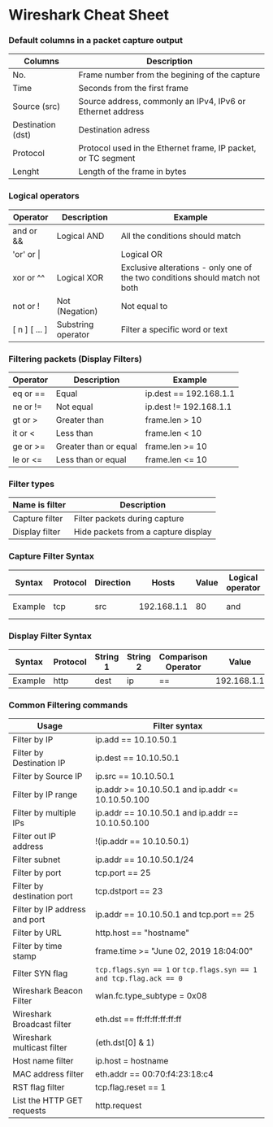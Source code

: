 # Wireshark Cheat Sheet

### Default columns in a packet capture output
| Columns | Description |
| ------ | ------ |
| No. | Frame number from the begining of the capture |
| Time | Seconds from the first frame |
| Source (src) | Source address, commonly an IPv4, IPv6 or Ethernet address |
| Destination (dst) | Destination adress |
| Protocol | Protocol used in the Ethernet frame, IP packet, or TC segment |
| Lenght | Length of the frame in bytes |

### Logical operators
| Operator | Description | Example |
| ------| ------ | ------ |
| and or && | Logical AND | All the conditions should match |
| 'or' or \|| | Logical OR | Either all or one of the conditions should match |
| xor or ^^ | Logical XOR | Exclusive alterations - only one of the two conditions should match not both |
| not or ! | Not (Negation) | Not equal to |
| [ n ]  [ ... ] | Substring operator | Filter a specific word or text |

### Filtering packets (Display Filters)
| Operator | Description | Example |
| ------ | ------ | ------ |
| eq or == | Equal | ip.dest == 192.168.1.1 |
| ne or != | Not equal | ip.dest != 192.168.1.1 |
| gt or > | Greater than | frame.len > 10 |
| it or < | Less than | frame.len < 10 |
| ge or >= | Greater than or equal | frame.len >= 10 |
| le or <= | Less than or equal | frame.len <= 10 |

### Filter types
| Name is filter | Description |
| ------ | ------ |
| Capture filter | Filter packets during capture |
| Display filter | Hide packets from a capture display |

### Capture Filter Syntax
| Syntax | Protocol | Direction | Hosts | Value | Logical operator | Expressions |
| ------ | ------ | ------ |  ------ | ------ | ------ | ------ |
| Example | tcp | src | 192.168.1.1 | 80 | and | tcp dst 202.164.30.1 |

### Display Filter Syntax
| Syntax | Protocol | String 1 | String 2 | Comparison Operator | Value | Logical Operator | Expressions |
| ------ | ------ | ------ |  ------ | ------ | ------ | ------ | ------ |
|Example | http | dest | ip | == | 192.168.1.1 | and | tcp port |

### Common Filtering commands
| Usage | Filter syntax |
| ------ | ------ |
| Filter by IP | ip.add == 10.10.50.1 |
| Filter by Destination IP | ip.dest == 10.10.50.1 |
| Filter by Source IP | ip.src == 10.10.50.1 |
| Filter by IP range | ip.addr >= 10.10.50.1 and ip.addr <= 10.10.50.100 |
| Filter by multiple IPs | ip.addr == 10.10.50.1 and ip.addr == 10.10.50.100 |
| Filter out IP address | !(ip.addr == 10.10.50.1) |
| Filter subnet | ip.addr == 10.10.50.1/24 |
| Filter by port | tcp.port == 25 |
| Filter by destination port | tcp.dstport == 23 |
Filter by IP address and port | ip.addr == 10.10.50.1 and tcp.port == 25 |
| Filter by URL | http.host == "hostname" |
| Filter by time stamp | frame.time >= "June 02, 2019 18:04:00" |
| Filter SYN flag | `tcp.flags.syn == 1` or `tcp.flags.syn == 1 and tcp.flag.ack == 0` |
| Wireshark Beacon Filter | wlan.fc.type_subtype = 0x08 |
| Wireshark Broadcast filter | eth.dst == ff:ff:ff:ff:ff:ff |
| Wireshark multicast filter | (eth.dst[0] & 1) |
| Host name filter | ip.host = hostname |
| MAC address filter | eth.addr == 00:70:f4:23:18:c4 |
| RST flag filter | tcp.flag.reset == 1 |
| List the HTTP GET requests | http.request |

